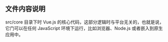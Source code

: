 ## 文件内容说明

src/core 目录下时 Vue.js 的核心代码，这部分逻辑时与平台无关的，也就是说，它门可以在任何 JavaScript 环境下运行，比如浏览器、Node.js 或者嵌入到原生应用中。

